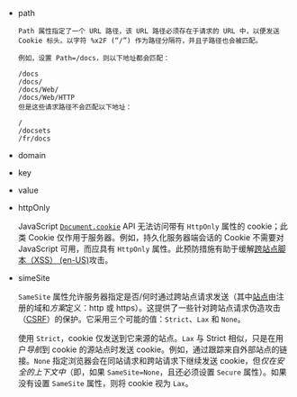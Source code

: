 - path

  ```
  Path 属性指定了一个 URL 路径，该 URL 路径必须存在于请求的 URL 中，以便发送 Cookie 标头。以字符 %x2F (“/”) 作为路径分隔符，并且子路径也会被匹配。
  
  例如，设置 Path=/docs，则以下地址都会匹配：
  
  /docs
  /docs/
  /docs/Web/
  /docs/Web/HTTP
  但是这些请求路径不会匹配以下地址：
  
  /
  /docsets
  /fr/docs
  ```

  

- domain

- key

- value

- httpOnly

  JavaScript [`Document.cookie`](https://developer.mozilla.org/zh-CN/docs/Web/API/Document/cookie) API 无法访问带有 `HttpOnly` 属性的 cookie；此类 Cookie 仅作用于服务器。例如，持久化服务器端会话的 Cookie 不需要对 JavaScript 可用，而应具有 `HttpOnly` 属性。此预防措施有助于缓解[跨站点脚本（XSS） (en-US)](https://developer.mozilla.org/en-US/docs/Web/Security/Types_of_attacks)攻击。

- simeSite

  `SameSite` 属性允许服务器指定是否/何时通过跨站点请求发送（其中[站点](https://developer.mozilla.org/zh-CN/docs/Glossary/Site)由注册的域和*方案*定义：http 或 https）。这提供了一些针对跨站点请求伪造攻击（[CSRF](https://developer.mozilla.org/zh-CN/docs/Glossary/CSRF)）的保护。它采用三个可能的值：`Strict`、`Lax` 和 `None`。

  使用 `Strict`，cookie 仅发送到它来源的站点。`Lax` 与 Strict 相似，只是在用户*导航*到 cookie 的源站点时发送 cookie。例如，通过跟踪来自外部站点的链接。`None` 指定浏览器会在同站请求和跨站请求下继续发送 cookie，但*仅在安全的上下文中*（即，如果 `SameSite=None`，且还必须设置 `Secure` 属性）。如果没有设置 `SameSite` 属性，则将 cookie 视为 `Lax`。